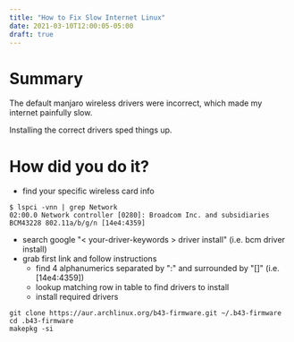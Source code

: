 ```yaml
---
title: "How to Fix Slow Internet Linux"
date: 2021-03-10T12:00:05-05:00
draft: true
---
```


# Summary
The default manjaro wireless drivers were incorrect, which made my internet painfully slow. 

Installing the correct drivers sped things up.

# How did you do it?

- find your specific wireless card info
```
$ lspci -vnn | grep Network 
02:00.0 Network controller [0280]: Broadcom Inc. and subsidiaries BCM43228 802.11a/b/g/n [14e4:4359]
```
- search google "\< your-driver-keywords \> driver install" (i.e. bcm driver install)
- grab first link and follow instructions
    - find 4 alphanumerics separated by ":" and surrounded by "[]" (i.e. [14e4:4359])
    - lookup matching row in table to find drivers to install
    - install required drivers

```
git clone https://aur.archlinux.org/b43-firmware.git ~/.b43-firmware
cd .b43-firmware
makepkg -si
```

